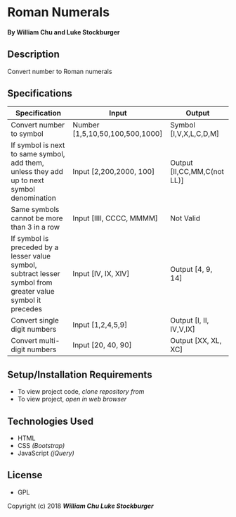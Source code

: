 # **Roman Numerals**

#### By William Chu and Luke Stockburger

## Description

Convert number to Roman numerals

## Specifications

| Specification | Input | Output
| --- | --- | --- |
| Convert number to symbol | Number [1,5,10,50,100,500,1000] | Symbol [I,V,X,L,C,D,M] |
| If symbol is next to same symbol, add them, unless they add up to next symbol denomination | Input [2,200,2000, 100] | Output [II,CC,MM,C(not LL)] |
| Same symbols cannot be more than 3 in a row | Input [IIII, CCCC, MMMM] | Not Valid |
| If symbol is preceded by a lesser value symbol, subtract lesser symbol from greater value symbol it precedes | Input [IV, IX, XIV] | Output [4, 9, 14] |
| Convert single digit numbers | Input [1,2,4,5,9] | Output [I, II, IV,V,IX] |
|Convert multi-digit numbers | Input [20, 40, 90] | Output [XX, XL, XC] |

## Setup/Installation Requirements

* To view project code, _clone repository from_
* To view project, _open in web browser_

## Technologies Used

* HTML
* CSS _(Bootstrap)_
* JavaScript _(jQuery)_

## License

* GPL

Copyright (c) 2018 **_William Chu Luke Stockburger_**

